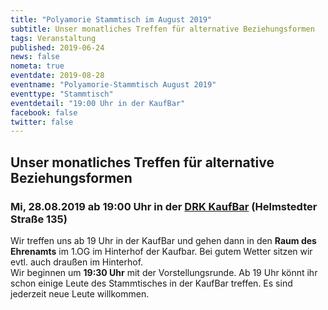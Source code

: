 ```yaml
---
title: "Polyamorie Stammtisch im August 2019"
subtitle: Unser monatliches Treffen für alternative Beziehungsformen
tags: Veranstaltung
published: 2019-06-24
news: false
nometa: true
eventdate: 2019-08-28
eventname: "Polyamorie-Stammtisch August 2019"
eventtype: "Stammtisch"
eventdetail: "19:00 Uhr in der KaufBar"
facebook: false
twitter: false
---
```


## Unser monatliches Treffen für alternative Beziehungsformen

### Mi, 28.08.2019 ab 19:00 Uhr in der [DRK KaufBar](https://www.drk-kv-bs-sz.de/angebote/kaufbar.html) (Helmstedter Straße 135)

Wir treffen uns ab 19 Uhr in der KaufBar und gehen dann in den **Raum des Ehrenamts** im 1.OG im Hinterhof der Kaufbar. Bei gutem Wetter sitzen wir evtl. auch draußen im Hinterhof.  
Wir beginnen um **19:30 Uhr** mit der Vorstellungsrunde. Ab 19 Uhr könnt ihr schon einige Leute des Stammtisches in der KaufBar treffen. Es sind jederzeit neue Leute willkommen.
